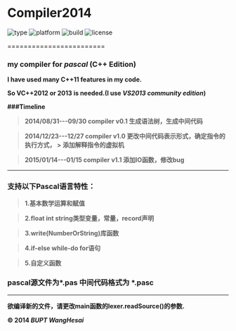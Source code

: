 Compiler2014
=============

![type](https://img.shields.io/badge/type-library-pink.svg)
![platform](https://img.shields.io/badge/platform-windows-brightgreen.svg)
![build](https://img.shields.io/wercker/ci/wercker/docs.svg)
![license](https://img.shields.io/aur/license/yaourt.svg)

========================

### my compiler for *pascal* (C++ Edition)

<b>I have used many C++11 features in my code.<b/>

So VC++2012 or 2013 is needed.(I use *VS2013 community edition*)

###Timeline

> 2014/08/31---09/30   compiler v0.1 生成语法树，生成中间代码

> 2014/12/23---12/27   compiler v1.0 更改中间代码表示形式，确定指令的执行方式，
                                   > 添加解释指令的虚拟机

> 2015/01/14---01/15   compiler v1.1 添加IO函数，修改bug

--------------------------------------------------------------------------

### 支持以下Pascal语言特性：

> 1.基本数学运算和赋值

> 2.float int string类型变量，常量，record声明

> 3.write(NumberOrString)库函数

> 4.if-else while-do for语句

> 5.自定义函数

### pascal源文件为*.pas 中间代码格式为 *.pasc

--------------------------------------------------------------

欲编译新的文件，请更改main函数的lexer.readSource()的参数.

&copy; 2014 *BUPT*  *WangHesai*
